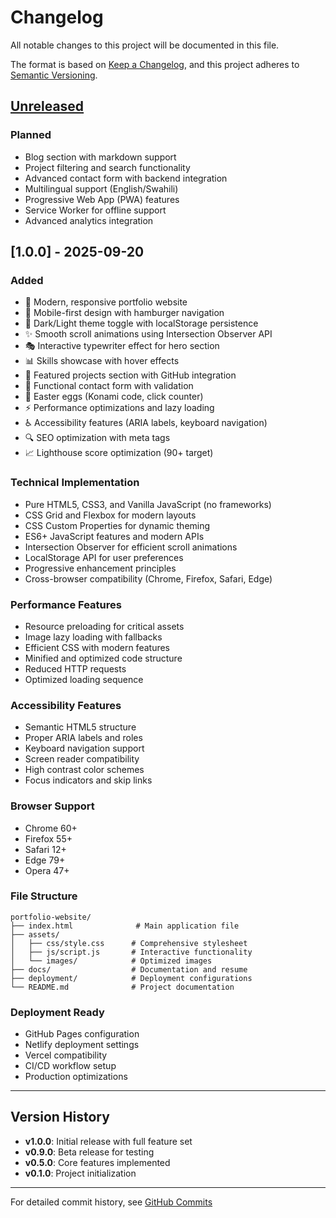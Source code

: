 # Changelog

All notable changes to this project will be documented in this file.

The format is based on [Keep a Changelog](https://keepachangelog.com/en/1.0.0/),
and this project adheres to [Semantic Versioning](https://semver.org/spec/v2.0.0.html).

## [Unreleased]

### Planned
- Blog section with markdown support
- Project filtering and search functionality
- Advanced contact form with backend integration
- Multilingual support (English/Swahili)
- Progressive Web App (PWA) features
- Service Worker for offline support
- Advanced analytics integration

## [1.0.0] - 2025-09-20

### Added
- 🎨 Modern, responsive portfolio website
- 📱 Mobile-first design with hamburger navigation
- 🌙 Dark/Light theme toggle with localStorage persistence
- ✨ Smooth scroll animations using Intersection Observer API
- 🎭 Interactive typewriter effect for hero section
- 📊 Skills showcase with hover effects
- 🚀 Featured projects section with GitHub integration
- 📧 Functional contact form with validation
- 🎪 Easter eggs (Konami code, click counter)
- ⚡ Performance optimizations and lazy loading
- ♿ Accessibility features (ARIA labels, keyboard navigation)
- 🔍 SEO optimization with meta tags
- 📈 Lighthouse score optimization (90+ target)

### Technical Implementation
- Pure HTML5, CSS3, and Vanilla JavaScript (no frameworks)
- CSS Grid and Flexbox for modern layouts
- CSS Custom Properties for dynamic theming
- ES6+ JavaScript features and modern APIs
- Intersection Observer for efficient scroll animations
- LocalStorage API for user preferences
- Progressive enhancement principles
- Cross-browser compatibility (Chrome, Firefox, Safari, Edge)

### Performance Features
- Resource preloading for critical assets
- Image lazy loading with fallbacks
- Efficient CSS with modern features
- Minified and optimized code structure
- Reduced HTTP requests
- Optimized loading sequence

### Accessibility Features
- Semantic HTML5 structure
- Proper ARIA labels and roles
- Keyboard navigation support
- Screen reader compatibility
- High contrast color schemes
- Focus indicators and skip links

### Browser Support
- Chrome 60+
- Firefox 55+
- Safari 12+
- Edge 79+
- Opera 47+

### File Structure
```
portfolio-website/
├── index.html              # Main application file
├── assets/
│   ├── css/style.css      # Comprehensive stylesheet
│   ├── js/script.js       # Interactive functionality
│   └── images/            # Optimized images
├── docs/                  # Documentation and resume
├── deployment/            # Deployment configurations
└── README.md              # Project documentation
```

### Deployment Ready
- GitHub Pages configuration
- Netlify deployment settings
- Vercel compatibility
- CI/CD workflow setup
- Production optimizations

---

## Version History

- **v1.0.0**: Initial release with full feature set
- **v0.9.0**: Beta release for testing
- **v0.5.0**: Core features implemented
- **v0.1.0**: Project initialization

---

For detailed commit history, see [GitHub Commits](https://github.com/Cdasilver29/portfolio-website/commits/main)

[Unreleased]: https://github.com/Cdasilver29/portfolio-website/compare/v1.0.0...HEAD